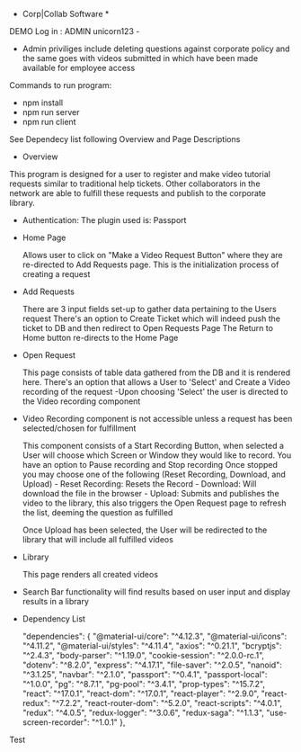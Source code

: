  
* Corp|Collab Software *

DEMO Log in : ADMIN unicorn123 - 

* Admin priviliges include deleting questions against corporate policy and the same goes with videos submitted in which have been made available for employee access

Commands to run program:
* npm install
* npm run server
* npm run client

See Dependecy list following Overview and Page Descriptions

- Overview

This program is designed for a user to register and make video tutorial requests similar to traditional help tickets. Other collaborators in the network are able to fulfill these requests and publish to the corporate library.

- Authentication: The plugin used is: Passport

- Home Page

    Allows user to click on "Make a Video Request Button" where they are re-directed to
    Add Requests page. This is the initialization process of creating a request

- Add Requests

    There are 3 input fields set-up to gather data pertaining to the Users request
    There's an option to Create Ticket which will indeed push the ticket to DB and then redirect to Open Requests Page
    The Return to Home button re-directs to the Home Page

- Open Request

    This page consists of table data gathered from the DB and it is rendered here. 
    There's an option that allows a User to 'Select' and Create a Video recording of the request
    -Upon choosing 'Select' the user is directed to the Video recording component
    
- Video Recording component is not accessible unless a request has been selected/chosen for fulfillment

    This component consists of a Start Recording Button, when selected a User will choose which Screen or Window they 
    would like to record.
    You have an option to Pause recording and Stop recording
    Once stopped you may choose one of the following (Reset Recording, Download, and Upload)
        - Reset Recording: Resets the Record
        - Download: Will download the file in the browser
        - Upload: Submits and publishes the video to the library, this also triggers the Open Request page to refresh the list, deeming the question as fulfilled 
          
    Once Upload has been selected, the User will be redirected to the library that will include all fulfilled videos

- Library

    This page renders all created videos

- Search Bar functionality will find results based on user input and display results in a library


- Dependency List

  "dependencies": {
    "@material-ui/core": "^4.12.3",
    "@material-ui/icons": "^4.11.2",
    "@material-ui/styles": "^4.11.4",
    "axios": "^0.21.1",
    "bcryptjs": "^2.4.3",
    "body-parser": "^1.19.0",
    "cookie-session": "^2.0.0-rc.1",
    "dotenv": "^8.2.0",
    "express": "^4.17.1",
    "file-saver": "^2.0.5",
    "nanoid": "^3.1.25",
    "navbar": "^2.1.0",
    "passport": "^0.4.1",
    "passport-local": "^1.0.0",
    "pg": "^8.7.1",
    "pg-pool": "^3.4.1",
    "prop-types": "^15.7.2",
    "react": "^17.0.1",
    "react-dom": "^17.0.1",
    "react-player": "^2.9.0",
    "react-redux": "^7.2.2",
    "react-router-dom": "^5.2.0",
    "react-scripts": "^4.0.1",
    "redux": "^4.0.5",
    "redux-logger": "^3.0.6",
    "redux-saga": "^1.1.3",
    "use-screen-recorder": "^1.0.1"
  },

Test


 